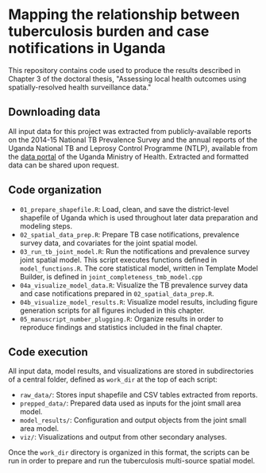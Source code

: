 # Mapping the relationship between tuberculosis burden and case notifications in Uganda

This repository contains code used to produce the results described in Chapter 3 of the doctoral thesis, "Assessing local health outcomes using spatially-resolved health surveillance data."


## Downloading data

All input data for this project was extracted from publicly-available reports on the 2014-15 National TB Prevalence Survey and the annual reports of the Uganda National TB and Leprosy Control Programme (NTLP), available from the [data portal](http://library.health.go.ug/) of the Uganda Ministry of Health. Extracted and formatted data can be shared upon request.


## Code organization

- `01_prepare_shapefile.R`: Load, clean, and save the district-level shapefile of Uganda which is used throughout later data preparation and modeling steps.
- `02_spatial_data_prep.R`: Prepare TB case notifications, prevalence survey data, and covariates for the joint spatial model.
- `03_run_tb_joint_model.R`: Run the notifications and prevalence survey joint spatial model. This script executes functions defined in `model_functions.R`. The core statistical model, written in Template Model Builder, is defined in `joint_completeness_tmb_model.cpp`
- `04a_visualize_model_data.R`: Visualize the TB prevalence survey data and case notifications prepared in `02_spatial_data_prep.R`.
- `04b_visualize_model_results.R`: Visualize model results, including figure generation scripts for all figures included in this chapter.
- `05_manuscript_number_plugging.R`: Organize results in order to reproduce findings and statistics included in the final chapter.


## Code execution

All input data, model results, and visualizations are stored in subdirectories of a central folder, defined as  `work_dir` at the top of each script:
- `raw_data/`: Stores input shapefile and CSV tables extracted from reports.
- `prepped_data/`: Prepared data used as inputs for the joint small area model.
- `model_results/`: Configuration and output objects from the joint small area model.
- `viz/`: Visualizations and output from other secondary analyses.

Once the `work_dir` directory is organized in this format, the scripts can be run in order to prepare and run the tuberculosis multi-source spatial model.